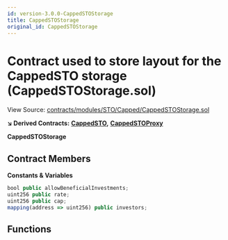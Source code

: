 ```yaml
---
id: version-3.0.0-CappedSTOStorage
title: CappedSTOStorage
original_id: CappedSTOStorage
---
```


# Contract used to store layout for the CappedSTO storage \(CappedSTOStorage.sol\)

View Source: [contracts/modules/STO/Capped/CappedSTOStorage.sol](https://github.com/remon-nashid/polymath-core/tree/0c5593835be9dcec69d8de5b12eb17bc7cd77adc/contracts/modules/STO/Capped/CappedSTOStorage.sol)

**↘ Derived Contracts:** [**CappedSTO**](cappedsto.md)**,** [**CappedSTOProxy**](cappedstoproxy.md)

**CappedSTOStorage**

## Contract Members

**Constants & Variables**

```javascript
bool public allowBeneficialInvestments;
uint256 public rate;
uint256 public cap;
mapping(address => uint256) public investors;
```

## Functions

